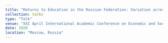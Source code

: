 ```yaml
---
title: "Returns to Education in the Russian Federation: Variation across Regions"
collection: talks
type: "Talk"
venue: "XXI April International Academic Conference on Economic and Social Development, HSE"
date: 2020
location: "Moscow, Russia"
---
```


